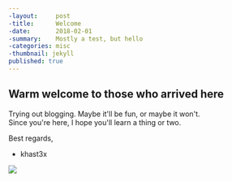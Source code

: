 ```yaml
---
-layout:     post
-title:      Welcome
-date:       2018-02-01
-summary:    Mostly a test, but hello
-categories: misc
-thumbnail: jekyll
published: true
---
```

## Warm welcome to those who arrived here

Trying out blogging. Maybe it'll be fun, or maybe it won't.  
Since you're here, I hope you'll learn a thing or two.

Best regards,

- khast3x

![](https://i.imgur.com/gQvCmOz.gif)
